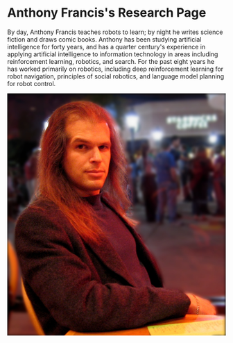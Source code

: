 # Anthony Francis's Research Page
By day, Anthony Francis teaches robots to learn; by night he writes science fiction and draws comic books. Anthony has been studying artificial intelligence for forty years, and has a quarter century's experience in applying artificial intelligence to information technology in areas including reinforcement learning, robotics, and search. For the past eight years he has worked primarily on robotics, including deep reinforcement learning for robot navigation, principles of social robotics, and language model planning for robot control.

![Anthony Francis](images/coffeetaur.png)
